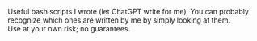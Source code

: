 Useful bash scripts I wrote (let ChatGPT write for me). You can probably recognize which ones are written by me by simply looking at them.\
Use at your own risk; no guarantees.

